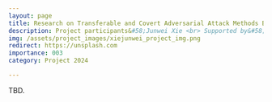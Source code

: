 ```yaml
---
layout: page
title: Research on Transferable and Covert Adversarial Attack Methods Based on Stochastic Variance Reduced Gradient and Multi-Granularity Semantic Guidance
description: Project participants&#58;Junwei Xie <br> Supported by&#58; Scientific Research Foundation of Chongqing University of Technology <br> Year&#58; 2025-2026 <br> Grant&#58; 3K(RMB) <br> Role&#58; PI
img: /assets/project_images/xiejunwei_project_img.png
redirect: https://unsplash.com
importance: 003
category: Project 2024

---
```


TBD.
